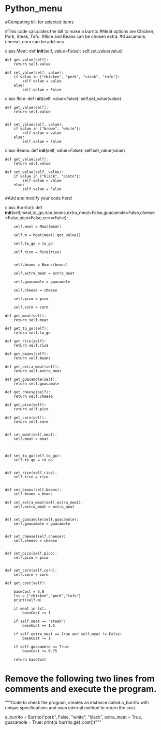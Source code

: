 # Python_menu
#Computing bill for selected items


#This code calculates the bill to make a burrito
#Meat options are Chicken, Pork, Steak, Tofu.
#Rice and Beans can be chosen extra.
#Guacamole, cheese, corn can be add-ons


class Meat:
    def __init__(self, value=False):
        self.set_value(value)
            
    def get_value(self):
        return self.value
    
    def set_value(self, value):
        if value in ["chicken", "pork", "steak", "tofu"]:
            self.value = value
        else:
            self.value = False

class Rice:
    def __init__(self, value=False):
        self.set_value(value)
            
    def get_value(self):
        return self.value
     
    
    def set_value(self, value):
        if value in ["brown", "white"]:
            self.value = value
        else:
            self.value = False
            
class Beans:
    def __init__(self, value=False):
        self.set_value(value)
            
    def get_value(self):
        return self.value
    
    def set_value(self, value):
        if value in ["black", "pinto"]:
            self.value = value
        else:
            self.value = False
            

            
#Add and modify your code here!



class Burrito():
    def __init__(self,meat,to_go,rice,beans,extra_meat=False,guacamole=False,cheese=False,pico=False,corn=False):
              
        self.meat = Meat(meat)
        
        self.m = Meat(meat).get_value()
   
        self.to_go = to_go
        
        self.rice = Rice(rice)
        
          
        self.beans = Beans(beans)
         
        self.extra_meat = extra_meat
          
        self.guacamole = guacamole         
 
        self.cheese = cheese
             
        self.pico = pico      
        
        self.corn = corn
          
    def get_meat(self):
        return self.meat
    
    def get_to_go(self):
        return self.to_go
    
    def get_rice(self):
        return self.rice
    
    def get_beans(self):
        return self.beans
    
    def get_extra_meat(self):
        return self.extra_meat
    
    def get_guacamole(self):
        return self.guacamole
    
    def get_cheese(self):
        return self.cheese
    
    def get_pico(self):
        return self.pico
    
    def get_corn(self):
        return self.corn
    
    
    def set_meat(self,meat):
        self.meat = meat

            
  
    def set_to_go(self,to_go):
        self.to_go = to_go

    
    def set_rice(self,rice):
        self.rice = rice

        
    def set_beans(self,beans):
        self.beans = beans
        
    def set_extra_meat(self,extra_meat):
        self.extra_meat = extra_meat

        
    def set_guacamole(self,guacamole):
        self.guacamole = guacamole

        
    def set_cheese(self,cheese):
        self.cheese = cheese

        
    def set_pico(self,pico):
        self.pico = pico

        
    def set_corn(self,corn):
        self.corn = corn
        
    def get_cost(self):
            
        baseCost = 5.0
        lst = ["chicken","pork","tofu"]
        print(self.m)
        
        if meat in lst:
            baseCost += 1
                
        if self.meat == "steak":
            baseCost += 1.5
            
        if self.extra_meat == True and self.meat != False:
            baseCost += 1      
            
        if self.guacamole == True:
            baseCost += 0.75
    
        return baseCost
 # Remove the following two lines from comments and execute the program. 
 """Code to check the program, creates an instance called a_burrito with unique specifications and uses internal method to return the cost.
 
 a_burrito = Burrito("pork", False, "white", "black", extra_meat = True, guacamole = True)
 print(a_burrito.get_cost())"""
           
